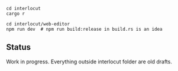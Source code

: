 ```
cd interlocut
cargo r

cd interlocut/web-editor
npm run dev  # npm run build:release in build.rs is an idea
```

## Status
Work in progress. Everything outside interlocut folder are old drafts.